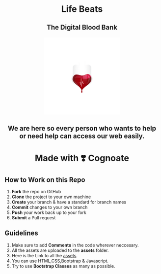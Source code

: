 # <p align=center>Life Beats </p>

<h2><p align=center><b>The Digital Blood Bank</b></p></h2>
 <p align=center> 
<img src="https://github.com/JD235/LifeBeats/blob/master/assets/life-beats-01.png">
  </p> 
<h2><p align=center><b>We are here so every person who wants to help or need help can access our web easily.</b></p></h2>

# <p align=center>Made with :heavy_heart_exclamation: Cognoate </p>

<h2><b>How to Work on this Repo</b></h2>

1. <b>Fork</b> the repo on GitHub
1. <b>Clone</b> the project to your own machine
1. <b>Create</b> your branch & have a standard for branch names
1. <b>Commit</b> changes to your own branch 
1. <b>Push</b> your work back up to your fork
1. <b>Submit</b> a Pull request

<h2><b>Guidelines</b></h2>

1. Make sure to add <b>Comments</b> in the code wherever neccesary.
1. All the assets are uploaded to the <b>assets</b> folder.
1. Here is the Link to all the [assets](https://xd.adobe.com/view/75556452-56ee-4684-78e1-6fcbee7e7be1-0364/).
1. You can use HTML,CSS,Bootstrap & Javascript.
1. Try to use <b>Bootstrap Classes</b> as many as possible.
